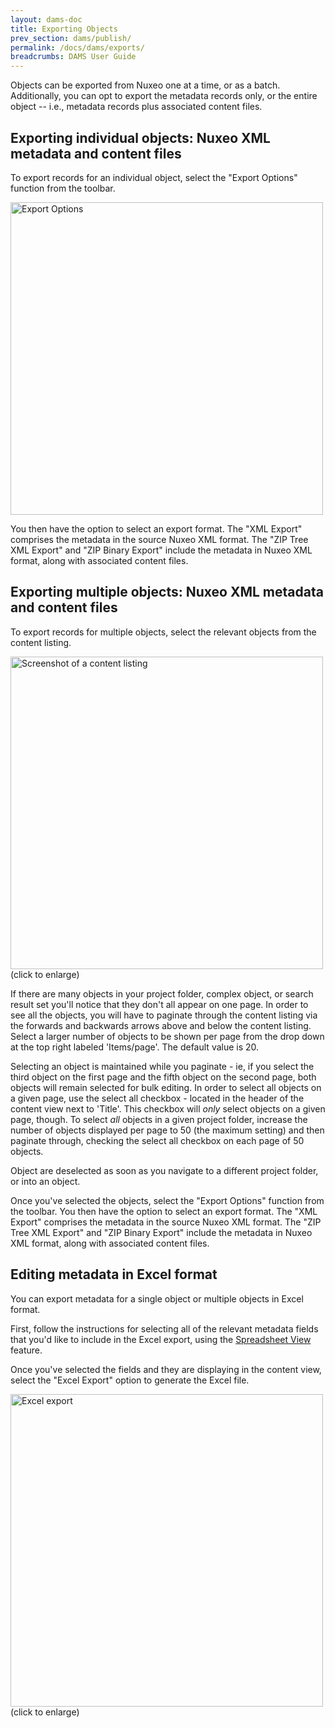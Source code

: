 ```yaml
---
layout: dams-doc
title: Exporting Objects
prev_section: dams/publish/
permalink: /docs/dams/exports/
breadcrumbs: DAMS User Guide
---
```


Objects can be exported from Nuxeo one at a time, or as a batch. Additionally, you can opt to export the metadata records only, or the entire object -- i.e., metadata records plus associated content files.

## Exporting individual objects: Nuxeo XML metadata and content files

To export records for an individual object, select the "Export Options" function from the toolbar.

<a class="img-popup" href="{{ site.url }}{{ site.baseurl }}/images/export.png">
  <img src="{{ site.url }}{{ site.baseurl }}/images/export.png" alt="Export Options" style="width: 500px">
</a>

You then have the option to select an export format.  The "XML Export" comprises the metadata in the source Nuxeo XML format.  The "ZIP Tree XML Export" and "ZIP Binary Export" include the metadata in Nuxeo XML format, along with associated content files.


## Exporting multiple objects: Nuxeo XML metadata and content files

To export records for multiple objects, select the relevant objects from the content listing.

<a class="img-popup" href="{{ site.url }}{{ site.baseurl }}/images/4_bulk-edit.png">
  <img src="{{ site.url }}{{ site.baseurl }}/images/4_bulk-edit.png" alt="Screenshot of a content listing" style="width: 500px">
</a>
<br>(click to enlarge)

If there are many objects in your project folder, complex object, or search result set you'll notice that they don't all appear on one page. In order to see all the objects, you will have to paginate through the content listing via the forwards and backwards arrows above and below the content listing. Select a larger number of objects to be shown per page from the drop down at the top right labeled 'Items/page'. The default value is 20. 

Selecting an object is maintained while you paginate - ie, if you select the third object on the first page and the fifth object on the second page, both objects will remain selected for bulk editing. In order to select all objects on a given page, use the select all checkbox - located in the header of the content view next to 'Title'. This checkbox will _only_ select objects on a given page, though. To select _all_ objects in a given project folder, increase the number of objects displayed per page to 50 (the maximum setting) and then paginate through, checking the select all checkbox on each page of 50 objects.

Object are deselected as soon as you navigate to a different project folder, or into an object. 

Once you've selected the objects, select the "Export Options" function from the toolbar.  You then have the option to select an export format.  The "XML Export" comprises the metadata in the source Nuxeo XML format.  The "ZIP Tree XML Export" and "ZIP Binary Export" include the metadata in Nuxeo XML format, along with associated content files.

## Editing metadata in Excel format

You can export metadata for a single object or multiple objects in Excel format.

First, follow the instructions for selecting all of the relevant metadata fields that you'd like to include in the Excel export, using the <a href="https://registry.cdlib.org/documentation/docs/dams/spreadsheet-view/">Spreadsheet View</a> feature.

Once you've selected the fields and they are displaying in the content view, select the "Excel Export" option to generate the Excel file.

<a class="img-popup" href="{{ site.url }}{{ site.baseurl }}/images/excel.png">
  <img src="{{ site.url }}{{ site.baseurl }}/images/excel.png" alt="Excel export" style="width: 500px">
</a>
<br>(click to enlarge)
